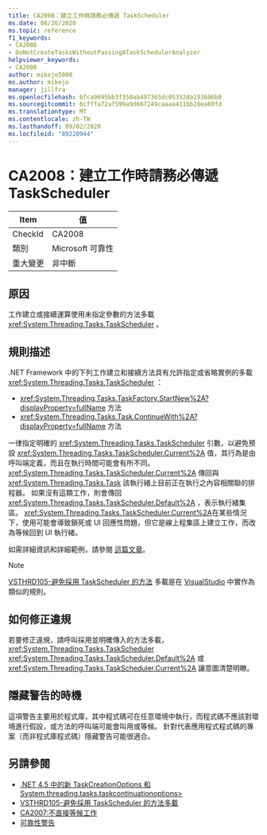 ```yaml
---
title: CA2008：建立工作時請務必傳遞 TaskScheduler
ms.date: 08/26/2020
ms.topic: reference
f1_keywords:
- CA2008
- DoNotCreateTasksWithoutPassingATaskSchedulerAnalyzer
helpviewer_keywords:
- CA2008
author: mikejo5000
ms.author: mikejo
manager: jillfra
ms.openlocfilehash: bfca9695bb3f350ab497365dc05352da193606b0
ms.sourcegitcommit: 6cfffa72af599a9d667249caaaa411bb28ea69fd
ms.translationtype: MT
ms.contentlocale: zh-TW
ms.lasthandoff: 09/02/2020
ms.locfileid: "89220944"
---
```

# <a name="ca2008-do-not-create-tasks-without-passing-a-taskscheduler"></a>CA2008：建立工作時請務必傳遞 TaskScheduler

|Item|值|
|-|-|
|CheckId|CA2008|
|類別|Microsoft 可靠性|
|重大變更|非中斷|

## <a name="cause"></a>原因

工作建立或接續運算使用未指定參數的方法多載 <xref:System.Threading.Tasks.TaskScheduler> 。

## <a name="rule-description"></a>規則描述

.NET Framework 中的下列工作建立和接續方法具有允許指定或省略實例的多載 <xref:System.Threading.Tasks.TaskScheduler> ：
- <xref:System.Threading.Tasks.TaskFactory.StartNew%2A?displayProperty=fullName> 方法 
- <xref:System.Threading.Tasks.Task.ContinueWith%2A?displayProperty=fullName> 方法

一律指定明確的 <xref:System.Threading.Tasks.TaskScheduler> 引數，以避免預設 <xref:System.Threading.Tasks.TaskScheduler.Current%2A> 值，其行為是由呼叫端定義，而且在執行時間可能會有所不同。 <xref:System.Threading.Tasks.TaskScheduler.Current%2A> 傳回與 <xref:System.Threading.Tasks.Task> 該執行緒上目前正在執行之內容相關聯的排程器。 如果沒有這類工作，則會傳回 <xref:System.Threading.Tasks.TaskScheduler.Default%2A> ，表示執行緒集區。 <xref:System.Threading.Tasks.TaskScheduler.Current%2A>在某些情況下，使用可能會導致鎖死或 UI 回應性問題，但它是線上程集區上建立工作，而改為等候回到 UI 執行緒。

如需詳細資訊和詳細範例，請參閱 [這篇文章](https://devblogs.microsoft.com/pfxteam/new-taskcreationoptions-and-taskcontinuationoptions-in-net-4-5/)。

> [!NOTE]
> [VSTHRD105-避免採用 TaskScheduler 的方法](https://github.com/microsoft/vs-threading/blob/master/doc/analyzers/VSTHRD105.md) 多載是在 [VisualStudio](https://www.nuget.org/packages/Microsoft.VisualStudio.Threading.Analyzers) 中實作為類似的規則。

## <a name="how-to-fix-violations"></a>如何修正違規

若要修正違規，請呼叫採用並明確傳入的方法多載， <xref:System.Threading.Tasks.TaskScheduler> <xref:System.Threading.Tasks.TaskScheduler.Default%2A> 或 <xref:System.Threading.Tasks.TaskScheduler.Current%2A> 讓意圖清楚明瞭。

## <a name="when-to-suppress-warnings"></a>隱藏警告的時機

這項警告主要用於程式庫，其中程式碼可在任意環境中執行，而程式碼不應該對環境進行假設，或方法的呼叫端可能會叫用或等候。 針對代表應用程式程式碼的專案（而非程式庫程式碼）隱藏警告可能很適合。

## <a name="see-also"></a>另請參閱

- [.NET 4.5 中的新 TaskCreationOptions 和 System.threading.tasks.taskcontinuationoptions>](https://devblogs.microsoft.com/pfxteam/new-taskcreationoptions-and-taskcontinuationoptions-in-net-4-5/)
- [VSTHRD105-避免採用 TaskScheduler 的方法多載](https://github.com/microsoft/vs-threading/blob/master/doc/analyzers/VSTHRD105.md)
- [CA2007:不直接等候工作](ca2007.md)
- [可靠性警告](reliability-warnings.md)
